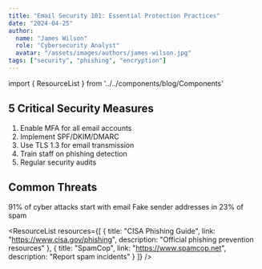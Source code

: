 ```yaml
---
title: "Email Security 101: Essential Protection Practices"
date: "2024-04-25"
author: 
  name: "James Wilson"
  role: "Cybersecurity Analyst"
  avatar: "/assets/images/authors/james-wilson.jpg"
tags: ["security", "phishing", "encryption"]
---
```


import { ResourceList } from '../../components/blog/Components'

## 5 Critical Security Measures

1. Enable MFA for all email accounts
2. Implement SPF/DKIM/DMARC
3. Use TLS 1.3 for email transmission
4. Train staff on phishing detection
5. Regular security audits

## Common Threats

<CardGroup cols={2}>
  <Card title="Phishing" icon="fish">
    91% of cyber attacks start with email
  </Card>
  
  <Card title="Spoofing" icon="mask">
    Fake sender addresses in 23% of spam
  </Card>
</CardGroup>

<ResourceList
  resources={[
    {
      title: "CISA Phishing Guide",
      link: "https://www.cisa.gov/phishing",
      description: "Official phishing prevention resources"
    },
    {
      title: "SpamCop",
      link: "https://www.spamcop.net",
      description: "Report spam incidents"
    }
  ]}
/>